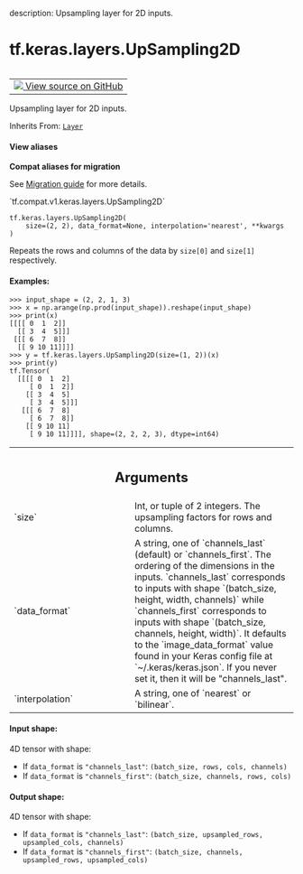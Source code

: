 description: Upsampling layer for 2D inputs.

<div itemscope itemtype="http://developers.google.com/ReferenceObject">
<meta itemprop="name" content="tf.keras.layers.UpSampling2D" />
<meta itemprop="path" content="Stable" />
<meta itemprop="property" content="__init__"/>
<meta itemprop="property" content="__new__"/>
</div>

# tf.keras.layers.UpSampling2D

<!-- Insert buttons and diff -->

<table class="tfo-notebook-buttons tfo-api nocontent" align="left">
<td>
  <a target="_blank" href="https://github.com/tensorflow/tensorflow/blob/r2.3/tensorflow/python/keras/layers/convolutional.py#L2483-L2583">
    <img src="https://www.tensorflow.org/images/GitHub-Mark-32px.png" />
    View source on GitHub
  </a>
</td>
</table>



Upsampling layer for 2D inputs.

Inherits From: [`Layer`](../../../tf/keras/layers/Layer.md)

<section class="expandable">
  <h4 class="showalways">View aliases</h4>
  <p>
<b>Compat aliases for migration</b>
<p>See
<a href="https://www.tensorflow.org/guide/migrate">Migration guide</a> for
more details.</p>
<p>`tf.compat.v1.keras.layers.UpSampling2D`</p>
</p>
</section>

<pre class="devsite-click-to-copy prettyprint lang-py tfo-signature-link">
<code>tf.keras.layers.UpSampling2D(
    size=(2, 2), data_format=None, interpolation='nearest', **kwargs
)
</code></pre>



<!-- Placeholder for "Used in" -->

Repeats the rows and columns of the data
by `size[0]` and `size[1]` respectively.

#### Examples:



```
>>> input_shape = (2, 2, 1, 3)
>>> x = np.arange(np.prod(input_shape)).reshape(input_shape)
>>> print(x)
[[[[ 0  1  2]]
  [[ 3  4  5]]]
 [[[ 6  7  8]]
  [[ 9 10 11]]]]
>>> y = tf.keras.layers.UpSampling2D(size=(1, 2))(x)
>>> print(y)
tf.Tensor(
  [[[[ 0  1  2]
     [ 0  1  2]]
    [[ 3  4  5]
     [ 3  4  5]]]
   [[[ 6  7  8]
     [ 6  7  8]]
    [[ 9 10 11]
     [ 9 10 11]]]], shape=(2, 2, 2, 3), dtype=int64)
```

<!-- Tabular view -->
 <table class="responsive fixed orange">
<colgroup><col width="214px"><col></colgroup>
<tr><th colspan="2"><h2 class="add-link">Arguments</h2></th></tr>

<tr>
<td>
`size`
</td>
<td>
Int, or tuple of 2 integers.
The upsampling factors for rows and columns.
</td>
</tr><tr>
<td>
`data_format`
</td>
<td>
A string,
one of `channels_last` (default) or `channels_first`.
The ordering of the dimensions in the inputs.
`channels_last` corresponds to inputs with shape
`(batch_size, height, width, channels)` while `channels_first`
corresponds to inputs with shape
`(batch_size, channels, height, width)`.
It defaults to the `image_data_format` value found in your
Keras config file at `~/.keras/keras.json`.
If you never set it, then it will be "channels_last".
</td>
</tr><tr>
<td>
`interpolation`
</td>
<td>
A string, one of `nearest` or `bilinear`.
</td>
</tr>
</table>



#### Input shape:

4D tensor with shape:
- If `data_format` is `"channels_last"`:
    `(batch_size, rows, cols, channels)`
- If `data_format` is `"channels_first"`:
    `(batch_size, channels, rows, cols)`



#### Output shape:

4D tensor with shape:
- If `data_format` is `"channels_last"`:
    `(batch_size, upsampled_rows, upsampled_cols, channels)`
- If `data_format` is `"channels_first"`:
    `(batch_size, channels, upsampled_rows, upsampled_cols)`


